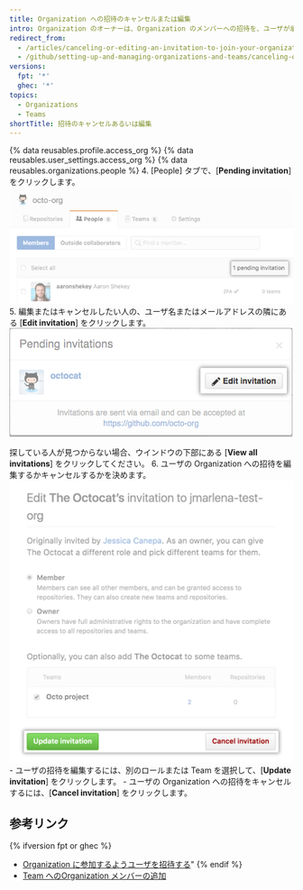 ```yaml
---
title: Organization への招待のキャンセルまたは編集
intro: Organization のオーナーは、Organization のメンバーへの招待を、ユーザが承認する前ならいつでもキャンセルまたは編集できます。
redirect_from:
  - /articles/canceling-or-editing-an-invitation-to-join-your-organization
  - /github/setting-up-and-managing-organizations-and-teams/canceling-or-editing-an-invitation-to-join-your-organization
versions:
  fpt: '*'
  ghec: '*'
topics:
  - Organizations
  - Teams
shortTitle: 招待のキャンセルあるいは編集
---
```


{% data reusables.profile.access_org %}
{% data reusables.user_settings.access_org %}
{% data reusables.organizations.people %}
4. [People] タブで、[**Pending invitation**] をクリックします。 ![招待の保留リンク](/assets/images/help/organizations/pending-invitation-link.png)
5. 編集またはキャンセルしたい人の、ユーザ名またはメールアドレスの隣にある [**Edit invitation**] をクリックします。 ![招待の編集ボタン](/assets/images/help/organizations/edit-invitation-button.png)

 探している人が見つからない場合、ウインドウの下部にある [**View all invitations**] をクリックしてください。
6. ユーザの Organization への招待を編集するかキャンセルするかを決めます。 ![[Update invitation] ボタンと [Cancel invitation] ボタン](/assets/images/help/organizations/update-cancel-invitation-buttons-for-dotcom-and-2.8.png)
    - ユーザの招待を編集するには、別のロールまたは Team を選択して、[**Update invitation**] をクリックします。
    - ユーザの Organization への招待をキャンセルするには、[**Cancel invitation**] をクリックします。

## 参考リンク

{% ifversion fpt or ghec %}
- [Organization に参加するようユーザを招待する](/articles/inviting-users-to-join-your-organization)"
{% endif %}
- [Team へのOrganization メンバーの追加](/articles/adding-organization-members-to-a-team)
